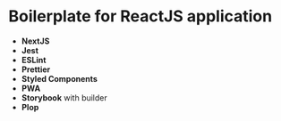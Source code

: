 # Boilerplate for ReactJS application
* **NextJS**
* **Jest**
* **ESLint**
* **Prettier**
* **Styled Components**
* **PWA**
* **Storybook** with builder
* **Plop**
